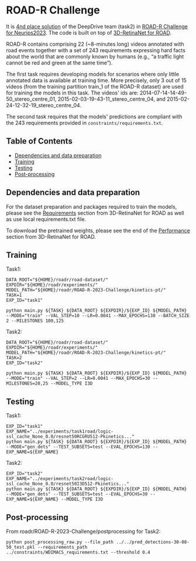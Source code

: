 # ROAD-R Challenge 
It is [4nd place solution](https://eval.ai/web/challenges/challenge-page/2081/leaderboard/4900) of the DeepDrive team (task2) in [ROAD-R Challenge for Neurips2023](https://sites.google.com/view/road-r/).
The code is built on top of [3D-RetinaNet for ROAD](https://github.com/gurkirt/road-dataset).

ROAD-R contains comprising 22 (~8-minutes long) videos annotated with road events together with a set of 243 requirements expressing hard facts about the world that are commonly known by humans (e.g., “a traffic light cannot be red and green at the same time”).

The first task requires developing models for scenarios where only little annotated data is available at training time. 
More precisely, only 3 out of 15 videos (from the training partition train_1 of the ROAD-R dataset) are used for training the models in this task.
The videos' ids are: 2014-07-14-14-49-50_stereo_centre_01, 2015-02-03-19-43-11_stereo_centre_04, and 2015-02-24-12-32-19_stereo_centre_04.

The second task requires that the models' predictions are compliant with the 243 requirements provided in `constraints/requirements.txt`.

## Table of Contents
- <a href='#dep'>Dependencies and data preparation</a>
- <a href='#training'>Training</a>
- <a href='#testing'>Testing</a>
- <a href='#post-processing'>Post-processing</a>



## Dependencies and data preparation
For the dataset preparation and packages required to train the models, please see the [Requirements](https://github.com/gurkirt/3D-RetinaNet#requirements) section from 3D-RetinaNet for ROAD as well as use local requirements.txt file.

To download the pretrained weights, please see the end of the [Performance](https://github.com/gurkirt/3D-RetinaNet#performance) section from 3D-RetinaNet for ROAD.

## Training

Task1:
```
DATA_ROOT="${HOME}/roadr/road-dataset/"
EXPDIR="${HOME}/roadr/experiments/"
MODEL_PATH="${HOME}/roadr/ROAD-R-2023-Challenge/kinetics-pt/"
TASK=1
EXP_ID="task1"

python main.py ${TASK} ${DATA_ROOT} ${EXPDIR}/${EXP_ID} ${MODEL_PATH} --MODE="train" --VAL_STEP=10 --LR=0.0041 --MAX_EPOCHS=130 --BATCH_SIZE 2 --MILESTONES 100,125
```

Task2:
```
DATA_ROOT="${HOME}/roadr/road-dataset/"
EXPDIR="${HOME}/roadr/experiments/"
MODEL_PATH="${HOME}/roadr/ROAD-R-2023-Challenge/kinetics-pt/"
TASK=2
EXP_ID="task2"

python main.py ${TASK} ${DATA_ROOT} ${EXPDIR}/${EXP_ID} ${MODEL_PATH} --MODE="train" --VAL_STEP=2 --LR=0.0041 --MAX_EPOCHS=30 --MILESTONES=20,25 --MODEL_TYPE I3D
```

## Testing 

Task1:
```
EXP_ID="task1"
EXP_NAME="../experiments/task1road/logic-ssl_cache_None_0.0/resnet50RCGRU512-Pkinetics..."
python main.py ${TASK} ${DATA_ROOT} ${EXPDIR}/${EXP_ID} ${MODEL_PATH} --MODE="gen_dets" --TEST_SUBSETS=test --EVAL_EPOCHS=130 --EXP_NAME=${EXP_NAME}
```

Task2:
```
EXP_ID="task2"
EXP_NAME="../experiments/task2road/logic-ssl_cache_None_0.0/resnet50I3D512-Pkinetics..."
python main.py ${TASK} ${DATA_ROOT} ${EXPDIR}/${EXP_ID} ${MODEL_PATH} --MODE="gen_dets" --TEST_SUBSETS=test --EVAL_EPOCHS=30 --EXP_NAME=${EXP_NAME} --MODEL_TYPE I3D
```

## Post-processing

From roadr/ROAD-R-2023-Challenge/postprocessing for Task2:
```
python post_processing_raw.py --file_path ../../pred_detections-30-08-50_test.pkl --requirements_path ../constraints/WDIMACS_requirements.txt --threshold 0.4
```
